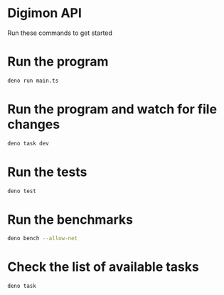 # Digimon API

Run these commands to get started

# Run the program

```bash
deno run main.ts
```

# Run the program and watch for file changes

```bash
deno task dev
```

# Run the tests

```bash
deno test
```

# Run the benchmarks

```bash
deno bench --allow-net
```

# Check the list of available tasks

```bash
deno task
```

